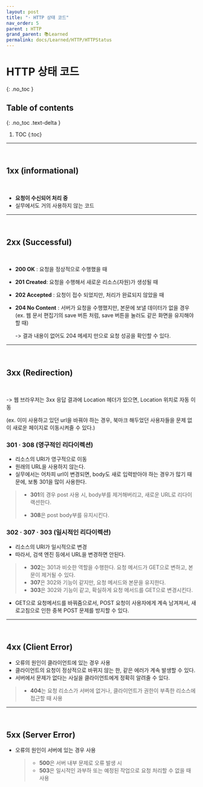 ```yaml
---
layout: post
title: "· HTTP 상태 코드"
nav_order: 5
parent : HTTP
grand_parent: 📚Learned
permalink: docs/Learned/HTTP/HTTPStatus
---
```


# HTTP 상태 코드
{: .no_toc }

## Table of contents
{: .no_toc .text-delta }

1. TOC
{:toc}

---

<br>

## 1xx (informational)

<br>

- **요청이 수신되어 처리 중**
- 실무에서도 거의 사용하지 않는 코드

---

<br>

## 2xx (Successful)

<br>

- **200 OK** : 요청을 정상적으로 수행했을 때


- **201 Created**: 요청을 수행해서 새로운 리소스(자원)가 생성될 때


- **202 Accepted** : 요청이 접수 되었지만, 처리가 완료되지 않았을 때


- **204 No Content** : 서버가 요청을 수행했지만, 본문에 보낼 데이터가 없을 경우
  (ex. 웹 문서 편집기의 save 버튼 처럼, save 버튼을 눌러도 같은 화면을 유지해야 할 때)

  -> 결과 내용이 없어도 204 메세지 만으로 요청 성공을 확인할 수 있다.

---

<br>

## 3xx (Redirection)

<br>

-> 웹 브라우저는 3xx 응답 결과에 Location 헤더가 있으면, Location 위치로 자동 이동

(ex. 이미 사용하고 있던 url을 바꿔야 하는 경우, 북마크 해두었던 사용자들을 문제 없이 새로운 페이지로 이동시켜줄 수 있다.)

### 301 · 308 (영구적인 리다이렉션)

- 리소스의 URI가 영구적으로 이동
- 원래의 URL을 사용하지 않는다.
- 실무에서는 어차피 url이 변경되면, body도 새로 입력받아야 하는 경우가 많기 때문에, 보통 301을 많이 사용한다.

> - **301**의 경우 post 사용 시, body부를 제거해버리고, 새로운 URL로 리다이랙션한다.
>
> - **308**은 post body부를 유지시킨다.

### 302 · 307 · 303 (일시적인 리다이렉션)

- 리소스의 URI가 일시적으로 변경
- 따라서, 검색 엔진 등에서 URL을 변경하면 안된다.

> - **302**는 301과 비슷한 역할을 수행한다. 요청 메서드가 GET으로 변하고, 본문이 제거될 수 있다.
> - **307**은 302와 기능이 같지만, 요청 메서드와 본문을 유지한다.
> - **303**은 302와 기능이 같고, 확실하게 요청 메서드를 GET으로 변경시킨다.

- GET으로 요청메서드를 바꿔줌으로서, POST 요청이 사용자에게 계속 남겨져서, 새로고침으로 인한 중복 POST 문제를 방지할 수 있다.

---

<br>

## 4xx (Client Error)

- 오류의 원인이 클라이언트에 있는 경우 사용
- 클라이언트의 요청이 정상적으로 바뀌지 않는 한, 같은 에러가 계속 발생할 수 있다.
- 서버에서 문제가 없다는 사실을 클라이언트에게 정확히 알려줄 수 있다.

> - **404**는 요청 리소스가 서버에 없거나, 클라이언트가 권한이 부족한 리소스에 접근할 때 사용

---

<br>

## 5xx (Server Error)

- 오류의 원인이 서버에 있는 경우 사용

  > - **500**은 서버 내부 문제로 오류 발생 시
  > - **503**은 일시적인 과부하 또는 예정된 작업으로 요청 처리할 수 없을 때 사용

  


